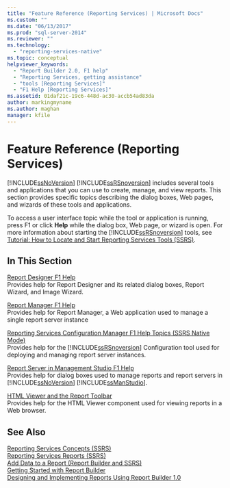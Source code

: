 ```yaml
---
title: "Feature Reference (Reporting Services) | Microsoft Docs"
ms.custom: ""
ms.date: "06/13/2017"
ms.prod: "sql-server-2014"
ms.reviewer: ""
ms.technology: 
  - "reporting-services-native"
ms.topic: conceptual
helpviewer_keywords: 
  - "Report Builder 2.0, F1 help"
  - "Reporting Services, getting assistance"
  - "tools [Reporting Services]"
  - "F1 Help [Reporting Services]"
ms.assetid: 01daf21c-19c6-448d-ac30-accb54ad83da
author: markingmyname
ms.author: maghan
manager: kfile
---
```

# Feature Reference (Reporting Services)
  [!INCLUDE[ssNoVersion](../includes/ssnoversion-md.md)] [!INCLUDE[ssRSnoversion](../includes/ssrsnoversion-md.md)] includes several tools and applications that you can use to create, manage, and view reports. This section provides specific topics describing the dialog boxes, Web pages, and wizards of these tools and applications.  
  
 To access a user interface topic while the tool or application is running, press F1 or click **Help** while the dialog box, Web page, or wizard is open. For more information about starting the [!INCLUDE[ssRSnoversion](../includes/ssrsnoversion-md.md)] tools, see [Tutorial: How to Locate and Start Reporting Services Tools &#40;SSRS&#41;](tools/tutorial-how-to-locate-and-start-reporting-services-tools-ssrs.md).  
  
## In This Section  
 [Report Designer F1 Help](tools/report-designer-f1-help.md)  
 Provides help for Report Designer and its related dialog boxes, Report Wizard, and Image Wizard.  
  
 [Report Manager F1 Help](../../2014/reporting-services/report-manager-f1-help.md)  
 Provides help for Report Manager, a Web application used to manage a single report server instance  
  
 [Reporting Services Configuration Manager F1 Help Topics &#40;SSRS Native Mode&#41;](../../2014/sql-server/install/reporting-services-configuration-manager-f1-help-topics-ssrs-native-mode.md)  
 Provides help for the [!INCLUDE[ssRSnoversion](../includes/ssrsnoversion-md.md)] Configuration tool used for deploying and managing report server instances.  
  
 [Report Server in Management Studio F1 Help](tools/report-server-in-management-studio-f1-help.md)  
 Provides help for dialog boxes used to manage reports and report servers in [!INCLUDE[ssNoVersion](../includes/ssnoversion-md.md)] [!INCLUDE[ssManStudio](../includes/ssmanstudio-md.md)].  
  
 [HTML Viewer and the Report Toolbar](html-viewer-and-the-report-toolbar.md)  
 Provides help for the HTML Viewer component used for viewing reports in a Web browser.  
  
## See Also  
 [Reporting Services Concepts &#40;SSRS&#41;](reporting-services-concepts-ssrs.md)   
 [Reporting Services Reports &#40;SSRS&#41;](reports/reporting-services-reports-ssrs.md)   
 [Add Data to a Report &#40;Report Builder and SSRS&#41;](report-data/report-datasets-ssrs.md)   
 [Getting Started with Report Builder](https://www.microsoft.com/download/en/details.aspx?id=29072)   
 [Designing and Implementing Reports Using Report Builder 1.0](https://go.microsoft.com/fwlink/?LinkId=142601)  
  
  
